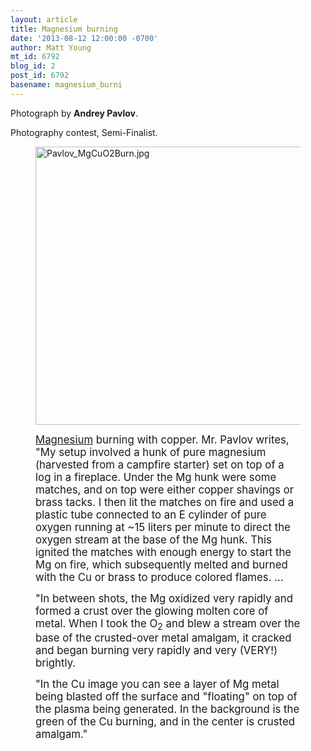 ```yaml
---
layout: article
title: Magnesium burning
date: '2013-08-12 12:00:00 -0700'
author: Matt Young
mt_id: 6792
blog_id: 2
post_id: 6792
basename: magnesium_burni
---
```

Photograph by **Andrey Pavlov**.

Photography contest, Semi-Finalist.

<figure>
<img src="http://pandasthumb.org/Pavlov_MgCuO2Burn.jpg" alt="Pavlov_MgCuO2Burn.jpg" width="600" height="445" />
<figcaption markdown="span">

<big>[Magnesium](http://en.wikipedia.org/wiki/Magnesium) burning with copper.  Mr. Pavlov writes, "My setup involved a hunk of pure magnesium (harvested from a campfire starter) set on top of a log in a fireplace. Under the Mg hunk were some matches, and on top were either copper shavings or brass tacks. I then lit the matches on fire and used a plastic tube connected to an E cylinder of pure oxygen running at ~15 liters per minute to direct the oxygen stream at the base of the Mg hunk. This ignited the matches with enough energy to start the Mg on fire, which subsequently melted and burned with the Cu or brass to produce colored flames. ...</big>

<big>"In between shots, the Mg oxidized very rapidly and formed a crust over the glowing molten core of metal. When I took the O<sub>2</sub> and blew a stream over the base of the crusted-over metal amalgam, it cracked and began burning very rapidly and very (VERY!) brightly.</big>

<big>"In the Cu image you can see a layer of Mg metal being blasted off the surface and "floating" on top of the plasma being generated. In the background is the green of the Cu burning, and in the center is crusted amalgam."</big>


</figcaption>
</figure>

